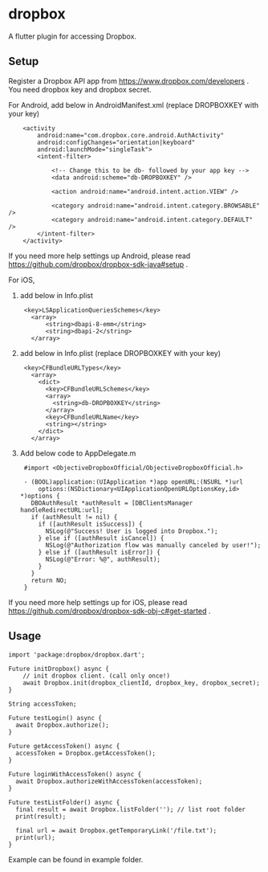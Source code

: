 # dropbox

A flutter plugin for accessing Dropbox.

## Setup

Register a Dropbox API app from https://www.dropbox.com/developers .
You need dropbox key and dropbox secret.

For Android, add below in AndroidManifest.xml (replace DROPBOXKEY with your key)

        <activity
            android:name="com.dropbox.core.android.AuthActivity"
            android:configChanges="orientation|keyboard"
            android:launchMode="singleTask">
            <intent-filter>

                <!-- Change this to be db- followed by your app key -->
                <data android:scheme="db-DROPBOXKEY" />

                <action android:name="android.intent.action.VIEW" />

                <category android:name="android.intent.category.BROWSABLE" />
                <category android:name="android.intent.category.DEFAULT" />
            </intent-filter>
        </activity>

If you need more help settings up Android, please read https://github.com/dropbox/dropbox-sdk-java#setup .


For iOS, 
1) add below in Info.plist

        <key>LSApplicationQueriesSchemes</key>
          <array>
              <string>dbapi-8-emm</string>
              <string>dbapi-2</string>
          </array>

2) add below in Info.plist (replace DROPBOXKEY with your key)

        <key>CFBundleURLTypes</key>
          <array>
            <dict>
              <key>CFBundleURLSchemes</key>
              <array>
                <string>db-DROPBOXKEY</string>
              </array>
              <key>CFBundleURLName</key>
              <string></string>
            </dict>
          </array>
          
3) Add below code to AppDelegate.m

        #import <ObjectiveDropboxOfficial/ObjectiveDropboxOfficial.h>

        - (BOOL)application:(UIApplication *)app openURL:(NSURL *)url
            options:(NSDictionary<UIApplicationOpenURLOptionsKey,id> *)options {
          DBOAuthResult *authResult = [DBClientsManager handleRedirectURL:url];
          if (authResult != nil) {
            if ([authResult isSuccess]) {
              NSLog(@"Success! User is logged into Dropbox.");
            } else if ([authResult isCancel]) {
              NSLog(@"Authorization flow was manually canceled by user!");
            } else if ([authResult isError]) {
              NSLog(@"Error: %@", authResult);
            }
          }
          return NO;
        }
        
If you need more help settings up for iOS, please read https://github.com/dropbox/dropbox-sdk-obj-c#get-started .


## Usage

```
import 'package:dropbox/dropbox.dart';

Future initDropbox() async {
    // init dropbox client. (call only once!)
    await Dropbox.init(dropbox_clientId, dropbox_key, dropbox_secret);
}

String accessToken;

Future testLogin() async {
  await Dropbox.authorize();
}

Future getAccessToken() async {
  accessToken = Dropbox.getAccessToken();
}

Future loginWithAccessToken() async {
  await Dropbox.authorizeWithAccessToken(accessToken);
}

Future testListFolder() async {
  final result = await Dropbox.listFolder(''); // list root folder
  print(result);
  
  final url = await Dropbox.getTemporaryLink('/file.txt');
  print(url);
}
```

Example can be found in example folder.
